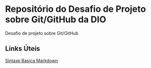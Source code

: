 # Repositório do Desafio de Projeto sobre Git/GitHub da DIO
Desafio de projeto sobre Git/GitHub

## Links Úteis
[Sintaxe Basica Markdown](http://www.markdwonguide.org/basic-syntax/)
